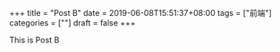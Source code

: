 +++
title = "Post B"
date = 2019-06-08T15:51:37+08:00
tags = ["前端"]
categories = [""]
draft = false
+++

This is Post B